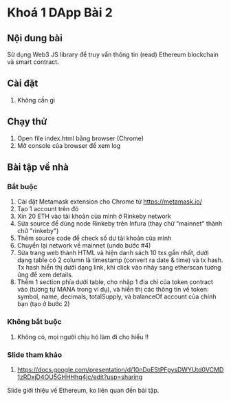 # Khoá 1 DApp Bài 2

## Nội dung bài
Sử dụng Web3 JS library để truy vấn thông tin (read) Ethereum blockchain và smart contract.

## Cài đặt

1. Không cần gì

## Chạy thử

1. Open file index.html bằng browser (Chrome)
2. Mở console của browser để xem log

## Bài tập về nhà
### Bắt buộc
1. Cài đặt Metamask extension cho Chrome từ https://metamask.io/
2. Tạo 1 account trên đó
3. Xin 20 ETH vào tài khoản của mình ở Rinkeby network
4. Sửa source để dùng node Rinkeby trên Infura (thay chữ "mainnet" thành chữ "rinkeby")
5. Thêm source code để check số dư tài khoản của mình
6. Chuyển lại network về mainnet (undo bước #4)
7. Sửa trang web thành HTML và hiện danh sách 10 txs gần nhất, dưới dạng table có 2 column là timestamp (convert ra date & time) và tx hash. Tx hash hiển thị dưới dạng link, khi click vào nhảy sang etherscan tương ứng để xem details.
8. Thêm 1 section phía dưới table, cho nhập 1 địa chỉ của token contract vào (tương tự MANA trong ví dụ), và hiển thị các thông tin về token: symbol, name, decimals, totalSupply, và balanceOf account của chính bạn (tạo ở bước 2)

### Không bắt buộc
1. Không có, mọi người chịu hó làm đi cho hiểu !!

### Slide tham khảo
1. https://docs.google.com/presentation/d/10nDoEStPFpysDWYUtd0VCMD1zRDxjD4OU5GHHHhq4jc/edit?usp=sharing

Slide giới thiệu về Ethereum, ko liên quan đến bài tập.
